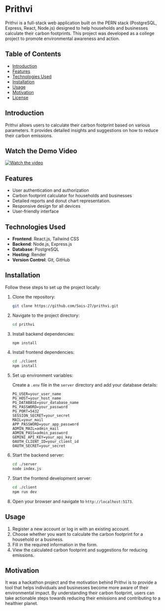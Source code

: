 # Prithvi

Prithvi is a full-stack web application built on the PERN stack (PostgreSQL, Express, React, Node.js) designed to help households and businesses calculate their carbon footprints. This project was developed as a college project to promote environmental awareness and action.

## Table of Contents

- [Introduction](#introduction)
- [Features](#features)
- [Technologies Used](#technologies-used)
- [Installation](#installation)
- [Usage](#usage)
- [Motivation](#motivation)
- [License](#license)

## Introduction

Prithvi allows users to calculate their carbon footprint based on various parameters. It provides detailed insights and suggestions on how to reduce their carbon emissions.

## Watch the Demo Video

[![Watch the video](https://img.youtube.com/vi/dQw4w9WgXcQ/0.jpg)](https://youtu.be/NNUIMpyxhGg)
## Features

- User authentication and authorization
- Carbon footprint calculator for households and businesses
- Detailed reports and donut chart representation.
- Responsive design for all devices
- User-friendly interface

## Technologies Used

- **Frontend**: React.js, Tailwind CSS
- **Backend**: Node.js, Express.js
- **Database**: PostgreSQL
- **Hosting**: Render
- **Version Control**: Git, GitHub

## Installation

Follow these steps to set up the project locally:

1. Clone the repository:

   ```bash
   git clone https://github.com/Sais-27/prithvi.git
   ```

2. Navigate to the project directory:

   ```bash
   cd prithvi
   ```

3. Install backend dependencies:

   ```bash
   npm install
   ```

4. Install frontend dependencies:

   ```bash
   cd ./client
   npm install
   ```

5. Set up environment variables:

   Create a `.env` file in the `server` directory and add your database details:

   ```env
   PG_USER=your_user_name
   PG_HOST=your_host_name
   PG_DATABASE=your_database_name
   PG_PASSWORD=your_password
   PG_PORT=5432
   SESSION_SECRET=your_secret
   MAIL=your_mail
   APP_PASSWORD=your_app_password
   ADMIN_MAIL=admin_mail
   ADMIN_PASS=admin_password
   GEMINI_API_KEY=your_api_key
   OAUTH_CLIENT_ID=your_client_id
   OAUTH_SECRET=your_secret
   
6. Start the backend server:

   ```bash
   cd ./server
   node index.js
   ```

7. Start the frontend development server:

   ```bash
   cd ./client
   npm run dev
   ```

8. Open your browser and navigate to `http://localhost:5173`.
    
## Usage

1. Register a new account or log in with an existing account.
2. Choose whether you want to calculate the carbon footprint for a household or a business.
3. Fill in the required information in the form.
4. View the calculated carbon footprint and suggestions for reducing emissions.

## Motivation

It was a hackathon project and the motivation behind Prithvi is to provide a tool that helps individuals and businesses become more aware of their environmental impact. By understanding their carbon footprint, users can take actionable steps towards reducing their emissions and contributing to a healthier planet.
